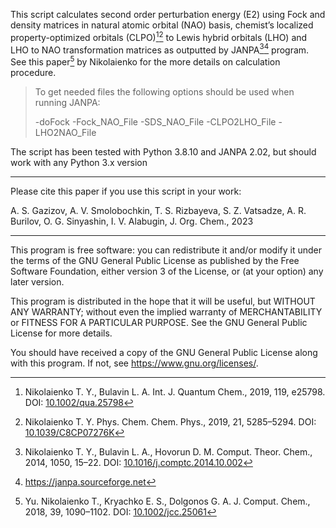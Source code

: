 This script calculates second order perturbation energy (E2) using Fock and density matrices in natural atomic orbital (NAO) basis, chemist’s localized
property-optimized orbitals (CLPO)[^1][^2] to Lewis hybrid orbitals (LHO) and LHO to NAO transformation matrices as outputted by JANPA[^3][^4] program. See this paper[^5] by Nikolaienko for the more details on calculation procedure.

> To get needed files the following options should be used when running JANPA:
>
> -doFock -Fock_NAO_File -SDS_NAO_File -CLPO2LHO_File -LHO2NAO_File

The script has been tested with Python 3.8.10 and JANPA 2.02, but should work
with any Python 3.x version

[^1]: Nikolaienko T. Y., Bulavin L. A. Int. J. Quantum Chem., 2019, 119, e25798.
DOI: [10.1002/qua.25798](https://dx.doi.org/10.1002/qua.25798)
[^2]: Nikolaienko T. Y. Phys. Chem. Chem. Phys., 2019, 21, 5285–5294.
DOI: [10.1039/C8CP07276K](https://dx.doi.org/10.1039/C8CP07276K)
[^3]: Nikolaienko T. Y., Bulavin L. A., Hovorun D. M. Comput. Theor. Chem.,
2014, 1050, 15–22. DOI: [10.1016/j.comptc.2014.10.002](https://dx.doi.org/10.1016/j.comptc.2014.10.002)
[^4]: https://janpa.sourceforge.net
[^5]: Yu. Nikolaienko T., Kryachko E. S., Dolgonos G. A. J. Comput. Chem.,
2018, 39, 1090–1102. DOI: [10.1002/jcc.25061](https://dx.doi.org/10.1002/jcc.25061)
***
Please cite this paper if you use this script in your work:

A. S. Gazizov, A. V. Smolobochkin, T. S. Rizbayeva, S. Z. Vatsadze, A. R. Burilov, O. G. Sinyashin, I. V. Alabugin, J. Org. Chem., 2023
***
This program is free software: you can redistribute it and/or modify it under
the terms of the GNU General Public License as published by the Free Software
Foundation, either version 3 of the License, or (at your option) any later
version.

This program is distributed in the hope that it will be useful, but
WITHOUT ANY WARRANTY; without even the implied warranty of MERCHANTABILITY or
FITNESS FOR A PARTICULAR PURPOSE. See the GNU General Public License for more
details.

You should have received a copy of the GNU General Public License
along with this program. If not, see <https://www.gnu.org/licenses/>.
